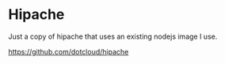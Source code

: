 # Hipache

Just a copy of hipache that uses an existing nodejs image I use.

https://github.com/dotcloud/hipache
